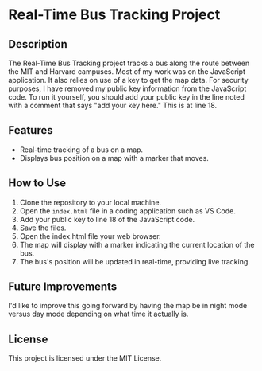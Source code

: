 # Real-Time Bus Tracking Project

## Description

The Real-Time Bus Tracking project tracks a bus along the route between the MIT and Harvard campuses. Most of my work was on the JavaScript application. It also relies on use of a key to get the map data.  For security purposes, I have removed my public key information from the JavaScript code.  To run it yourself, you should add your public key in the line noted with a comment that says "add your key here."  This is at line 18.

## Features

- Real-time tracking of a bus on a map.
- Displays bus position on a map with a marker that moves.

## How to Use

1. Clone the repository to your local machine.
2. Open the `index.html` file in a coding application such as VS Code.
3. Add your public key to line 18 of the JavaScript code.
4. Save the files.
5. Open the index.html file your web browser.
6. The map will display with a marker indicating the current location of the bus.
7. The bus's position will be updated in real-time, providing live tracking.

## Future Improvements

I'd like to improve this going forward by having the map be in night mode versus day mode depending on what time it actually is.


## License

This project is licensed under the MIT License.

